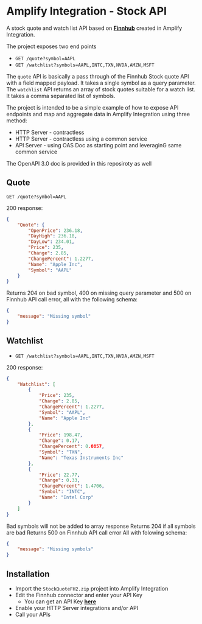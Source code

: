 # Amplify Integration - Stock API

A stock quote and watch list API based on [**Finnhub**](https://finnhub.io/) created in Amplify Integration.

The project exposes two end points
* `GET /quote?symbol=AAPL`
* `GET /watchlist?symbols=AAPL,INTC,TXN,NVDA,AMZN,MSFT`

The `quote` API is basically a pass through of the Finnhub Stock quote API with a field mapped payload. It takes a single symbol as a query parameter. The `watchlist` API returns an array of stock quotes suitable for a watch list. It takes a comma separated list of symbols.

The project is intended to be a simple example of how to expose API endpoints and map and aggregate data in Amplify Integration using three method:
* HTTP Server - contractless
* HTTP Server - contractless using a common service
* API Server - using OAS Doc as starting point and leveraginG same common service

The OpenAPI 3.0 doc is provided in this reposiroty as well

## Quote

`GET /quote?symbol=AAPL`

200 response:

```json
{
    "Quote": {
        "OpenPrice": 236.18,
        "DayHigh": 236.18,
        "DayLow": 234.01,
        "Price": 235,
        "Change": 2.85,
        "ChangePercent": 1.2277,
        "Name": "Apple Inc",
        "Symbol": "AAPL"
    }
}
```

Returns 204 on bad symbol, 400 on missing query parameter and 500 on Finnhub API call error, all with the following schema:

```json
{
    "message": "Missing symbol"
}
```

## Watchlist

* `GET /watchlist?symbols=AAPL,INTC,TXN,NVDA,AMZN,MSFT`

200 response:

```json
{
    "Watchlist": [
        {
            "Price": 235,
            "Change": 2.85,
            "ChangePercent": 1.2277,
            "Symbol": "AAPL",
            "Name": "Apple Inc"
        },
        {
            "Price": 198.47,
            "Change": 0.17,
            "ChangePercent": 0.0857,
            "Symbol": "TXN",
            "Name": "Texas Instruments Inc"
        },
        {
            "Price": 22.77,
            "Change": 0.33,
            "ChangePercent": 1.4706,
            "Symbol": "INTC",
            "Name": "Intel Corp"
        }
    ]
}
```

Bad symbols will not be added to array response
Returns 204 if all symbols are bad
Returns 500 on Finnhub API call error
All with folowing schema:

```json
{
    "message": "Missing symbols"
}
```

## Installation

* Import the `StockQuoteFH2.zip` project into Amplify Integration
* Edit the Finnhub connector and enter your API Key
  * You can get an API Key [**here**](https://finnhub.io/)
* Enable your HTTP Server integrations and/or API
* Call your APIs